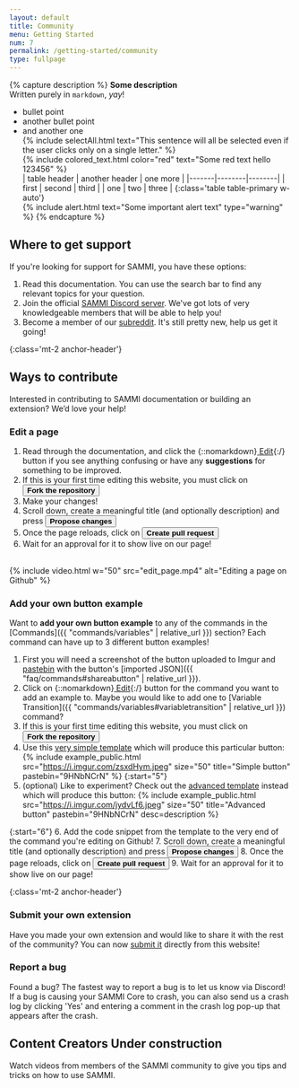 ```yaml
---
layout: default
title: Community
menu: Getting Started
num: 7
permalink: /getting-started/community
type: fullpage
---
```


{% capture description %}
**Some description**   
Written purely in `markdown`, *yay*!
- bullet point
- another bullet point
- and another one  
{% include selectAll.html text="This sentence will all be selected even if the user clicks only on a single letter." %}  
{% include colored_text.html color="red" text="Some red text hello 123456"
%}  
| table header | another header | one more |
|-------|--------|--------|
| first | second | third |
| one | two | three |
{:class='table table-primary w-auto'}   
{% include alert.html text="Some important alert text" type="warning" %}
{% endcapture %}
## Where to get support
If you're looking for support for SAMMI, you have these options:
1. Read this documentation. You can use the search bar to find any relevant topics for your question.
2. Join the official [SAMMI Discord server](https://discord.gg/dXez8Zh). We've got lots of very knowledgeable members that will be able to help you!
3. Become a member of our [subreddit](http://reddit.com/r/SAMMI). It's still pretty new, help us get it going!

{:class='mt-2 anchor-header'}
## Ways to contribute
Interested in contributing to SAMMI documentation or building an extension? We’d love your help!

### Edit a page
1. Read through the documentation, and click the {::nomarkdown}<a class="btn btn-sm btn-edit-light mb-2 mb-md-0" href="https://github.com/SAMMISolutions/docs/edit/main/doc_posts/_getting-started/community.md" title="Click the button to edit this page!" target="_blank" rel="noopener"><i class="fas fa-pen"></i> Edit</a>{:/} button if you see anything confusing or have any **suggestions** for something to be improved.
2. If this is your first time editing this website, you must click on <button type="button" class="btn btn-success btn-sm">**Fork the repository**</button>
3. Make your changes!
4. Scroll down, create a meaningful title (and optionally description) and press <button type="button" class="btn btn-success  btn-sm">**Propose changes**</button>
5. Once the page reloads, click on <button type="button" class="btn btn-success btn-sm">**Create pull request**</button>
6. Wait for an approval for it to show live on our page!

<br>
{% include video.html w="50" src="edit_page.mp4" alt="Editing a page on Github" %}

### Add your own button example
Want to **add your own button example** to any of the commands in the [Commands]({{ "commands/variables" | relative_url }}) section? Each command can have up to 3 different button examples!
1. First you will need a screenshot of the button uploaded to Imgur and [pastebin](https://pastebin.com/) with the button's [imported JSON]({{ "faq/commands#shareabutton" | relative_url }}).
2. Click on {::nomarkdown}<a class="btn btn-sm btn-edit-light mb-2 mb-md-0" href="https://sammi.solutions/docs/commands/variables#variabletransition" title="Click the button to edit this page!" target="_blank" rel="noopener"><i class="fas fa-pen"></i> Edit</a>{:/} button for the command you want to add an example to. Maybe you would like to add one to [Variable Transition]({{ "commands/variables#variabletransition" | relative_url }}) command?
3. If this is your first time editing this website, you must click on <button type="button" class="btn btn-success btn-sm">**Fork the repository**</button>
4. Use this [very simple template](https://github.com/SAMMISolutions/docs/edit/main/templates/example_command_simple.md) which will produce this particular button: {% include example_public.html src="https://i.imgur.com/zsxdHym.jpeg" size="50" title="Simple button" pastebin="9HNbNCrN" %}
{:start="5"}
5. (optional) Like to experiment? Check out the [advanced template](https://github.com/SAMMISolutions/docs/edit/main/templates/example_command.md) instead which will produce this button:&nbsp;{% include example_public.html src="https://i.imgur.com/jydvLf6.jpeg" size="50" title="Advanced button" pastebin="9HNbNCrN" desc=description %}

{:start="6"}
6. Add the code snippet from the template to the very end of the command you're editing on Github!
7. Scroll down, create a meaningful title (and optionally description) and press <button type="button" class="btn btn-success  btn-sm">**Propose changes**</button>
8. Once the page reloads, click on <button type="button" class="btn btn-success  btn-sm">**Create pull request**</button>
9. Wait for an approval for it to show live on our page!



{:class='mt-2 anchor-header'}
### Submit your own extension
Have you made your own extension and would like to share it with the rest of the community? You can now [submit it](https://sammi.solutions/extensions/submit) directly from this website!

### Report a bug
Found a bug? The fastest way to report a bug is to let us know via Discord! If a bug is causing your SAMMI Core to crash, you can also send us a crash log by clicking 'Yes' and entering a comment in the crash log pop-up that appears after the crash.

## Content Creators <span class="badge bg-warning text-dark">Under construction</span>
Watch videos from members of the SAMMI community to give you tips and tricks on how to use SAMMI.

